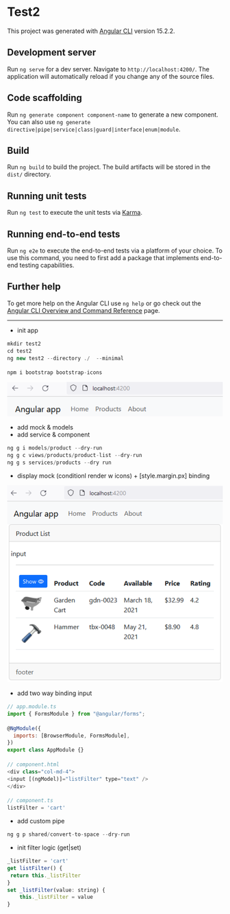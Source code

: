 # Test2

This project was generated with [Angular CLI](https://github.com/angular/angular-cli) version 15.2.2.

## Development server

Run `ng serve` for a dev server. Navigate to `http://localhost:4200/`. The application will automatically reload if you change any of the source files.

## Code scaffolding

Run `ng generate component component-name` to generate a new component. You can also use `ng generate directive|pipe|service|class|guard|interface|enum|module`.

## Build

Run `ng build` to build the project. The build artifacts will be stored in the `dist/` directory.

## Running unit tests

Run `ng test` to execute the unit tests via [Karma](https://karma-runner.github.io).

## Running end-to-end tests

Run `ng e2e` to execute the end-to-end tests via a platform of your choice. To use this command, you need to first add a package that implements end-to-end testing capabilities.

## Further help

To get more help on the Angular CLI use `ng help` or go check out the [Angular CLI Overview and Command Reference](https://angular.io/cli) page.

---

- init app

```js
mkdir test2
cd test2
ng new test2 --directory ./  --minimal

npm i bootstrap bootstrap-icons
```

![Alt text](src/readmeAssets/init.png)

- add mock & models
- add service & component

```js
ng g i models/product --dry-run
ng g c views/products/product-list --dry-run
ng g s services/products --dry run
```

- display mock (conditionl render w icons) + [style.margin.px] binding

![Alt text](src/readmeAssets/show-hide.png)

- add two way binding input

```js
// app.module.ts
import { FormsModule } from "@angular/forms";

@NgModule({
  imports: [BrowserModule, FormsModule],
})
export class AppModule {}

// component.html
<div class="col-md-4">
<input [(ngModel)]="listFilter" type="text" />
</div>

// component.ts
listFilter = 'cart'
```

- add custom pipe

```js
ng g p shared/convert-to-space --dry-run
```

- init filter logic (get|set)

```js
_listFilter = 'cart'
get listFilter() {
 return this._listFilter
}
set _listFilter(value: string) {
    this._listFilter = value
}
```
